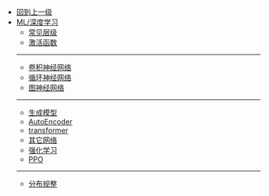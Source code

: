 - [回到上一级](ML/)
- [ML/深度学习](ML/深度学习/)
  - [常见层级](ML/深度学习/net)
  - [激活函数](ML/深度学习/activatefunc)
  - ----
  - [卷积神经网络](ML/深度学习/CNN)
  - [循环神经网络](ML/深度学习/RNN)
  - [图神经网络](ML/深度学习/GNN)
  - ------
  - [生成模型](ML/深度学习/GM)
  - [AutoEncoder](ML/深度学习/autoencoder)
  - [transformer](ML/深度学习/transformer)
  - [其它网络](ML/深度学习/model)
  - [强化学习](ML/深度学习/rl)
  - [PPO](ML/深度学习/PPO)
  - ------
  - [分布规整](ML/深度学习/分布规整)